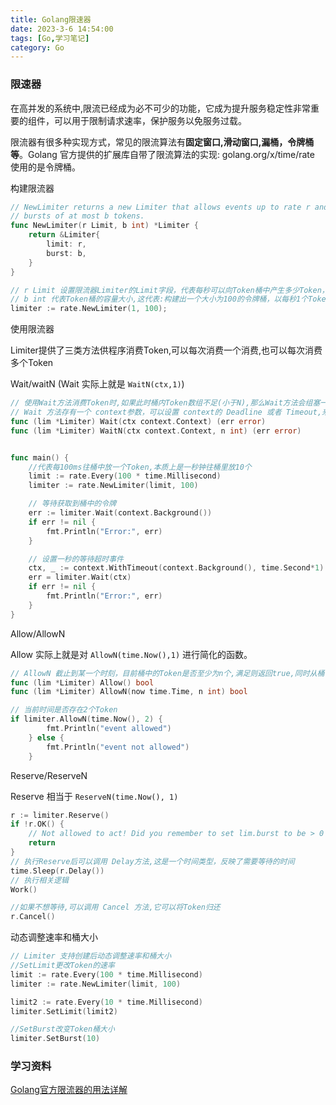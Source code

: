```yaml
---
title: Golang限速器
date: 2023-3-6 14:54:00
tags: [Go,学习笔记]
category: Go
---
```


### 限速器

在高并发的系统中,限流已经成为必不可少的功能，它成为提升服务稳定性非常重要的组件，可以用于限制请求速率，保护服务以免服务过载。

限流器有很多种实现方式，常见的限流算法有**固定窗口,滑动窗口,漏桶，令牌桶等**。Golang 官方提供的扩展库自带了限流算法的实现: golang.org/x/time/rate 使用的是令牌桶。



构建限流器

```go
// NewLimiter returns a new Limiter that allows events up to rate r and permits
// bursts of at most b tokens.
func NewLimiter(r Limit, b int) *Limiter {
	return &Limiter{
		limit: r,
		burst: b,
	}
}

// r Limit 设置限流器Limiter的Limit字段，代表每秒可以向Token桶中产生多少Token，Limit实际上是float64的别名
// b int 代表Token桶的容量大小,这代表:构建出一个大小为100的令牌桶，以每秒1个Token的速率向桶中放置Token
limiter := rate.NewLimiter(1, 100);
```

使用限流器

Limiter提供了三类方法供程序消费Token,可以每次消费一个消费,也可以每次消费多个Token

Wait/waitN (Wait 实际上就是 `WaitN(ctx,1)`)

```go
// 使用Wait方法消费Token时,如果此时桶内Token数组不足(小于N),那么Wait方法会组塞一段时间,直到Token满足条件
// Wait 方法存有一个 context参数，可以设置 context的 Deadline 或者 Timeout,来决定 Wait(等待)的最长时间
func (lim *Limiter) Wait(ctx context.Context) (err error)
func (lim *Limiter) WaitN(ctx context.Context, n int) (err error)


func main() {
	//代表每100ms往桶中放一个Token,本质上是一秒钟往桶里放10个
	limit := rate.Every(100 * time.Millisecond)
	limiter := rate.NewLimiter(limit, 100)

	// 等待获取到桶中的令牌
	err := limiter.Wait(context.Background())
	if err != nil {
		fmt.Println("Error:", err)
	}

	// 设置一秒的等待超时事件
	ctx, _ := context.WithTimeout(context.Background(), time.Second*1)
	err = limiter.Wait(ctx)
	if err != nil {
		fmt.Println("Error:", err)
	}
}
```



Allow/AllowN

Allow 实际上就是对 `AllowN(time.Now(),1)` 进行简化的函数。

```go
// AllowN 截止到某一个时刻，目前桶中的Token是否至少为n个,满足则返回true,同时从桶中消费n个Token。如果不满足则不消费Token,返回false
func (lim *Limiter) Allow() bool
func (lim *Limiter) AllowN(now time.Time, n int) bool

// 当前时间是否存在2个Token
if limiter.AllowN(time.Now(), 2) {
		fmt.Println("event allowed")
	} else {
		fmt.Println("event not allowed")
	}

```

Reserve/ReserveN

Reserve 相当于 `ReserveN(time.Now(), 1)`

```go
r := limiter.Reserve()
if !r.OK() {
    // Not allowed to act! Did you remember to set lim.burst to be > 0 ?
    return
}
// 执行Reserve后可以调用 Delay方法,这是一个时间类型，反映了需要等待的时间
time.Sleep(r.Delay())
// 执行相关逻辑
Work()

//如果不想等待,可以调用 Cancel 方法,它可以将Token归还
r.Cancel()
```

动态调整速率和桶大小

```go
// Limiter 支持创建后动态调整速率和桶大小
//SetLimit更改Token的速率
limit := rate.Every(100 * time.Millisecond)
limiter := rate.NewLimiter(limit, 100)

limit2 := rate.Every(10 * time.Millisecond)
limiter.SetLimit(limit2)

//SetBurst改变Token桶大小
limiter.SetBurst(10)
```



### 学习资料

[Golang官方限流器的用法详解](https://cloud.tencent.com/developer/article/1847918)

